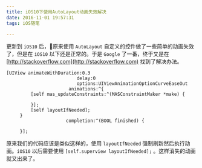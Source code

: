 ```yaml
---
title: iOS10下使用AutoLayout动画失效解决
date: 2016-11-01 19:57:31
tags: iOS随笔

---
```

更新到 `iOS10` 后，原来使用 `AutoLayout` 自定义的控件做了一些简单的动画失效了，但是在 `iOS10` 以下还是正常的。于是 `Google` 了一番，终于又是在 [http://stackoverflow.com](http://stackoverflow.com) 找到了解决办法。

```
[UIView animateWithDuration:0.3
                          delay:0
                          options:UIViewAnimationOptionCurveEaseOut
                       animations:^{
         [self mas_updateConstraints:^(MASConstraintMaker *make) {
                                                          
         }];
         [self layoutIfNeeded];
     }
                      completion:^(BOOL finished) {
                                              
     }];
```

原来我们的代码应该是类似这样的，使用 `layoutIfNeeded` 强制刷新然后执行动画。`iOS10` 以后需要使用 `[self.superview layoutIfNeeded];` 。这样消失的动画就又出来了。